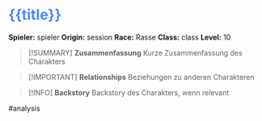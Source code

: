 # <font color = 4d88fd>{{title}}</font>

**Spieler:** spieler
**Origin:** session
**Race:** Rasse
**Class:** class
**Level:** 10

>[!SUMMARY] **Zusammenfassung**
>Kurze Zusammenfassung des Charakters

>[!IMPORTANT] **Relationships**
>Beziehungen zu anderen Charakteren

>[!INFO] **Backstory**
>Backstory des Charakters, wenn relevant

#analysis 